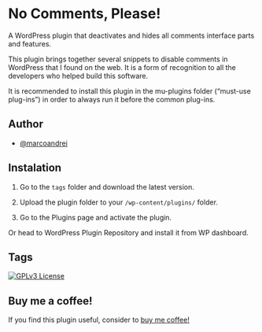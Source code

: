 
# No Comments, Please!

A WordPress plugin that deactivates and hides all comments interface parts and features.

This plugin brings together several snippets to disable comments in WordPress that I found on the web. It is a form of recognition to all the developers who helped build this software.

It is recommended to install this plugin in the mu-plugins folder (“must-use plug-ins”) in order to always run it before the common plug-ins.


## Author

- [@marcoandrei](https://www.github.com/marcoandrei)


## Instalation

1. Go to the `tags` folder and download the latest version.

2. Upload the plugin folder to your `/wp-content/plugins/` folder.

3. Go to the Plugins page and activate the plugin.

Or head to WordPress Plugin Repository and install it from WP dashboard.

## Tags

[![GPLv3 License](https://img.shields.io/badge/License-GPL%20v2-yellow.svg)](https://opensource.org/licenses/)


## Buy me a coffee!

If you find this plugin useful, consider to [buy me coffee!](https://ko-fi.com/marcoandrei)